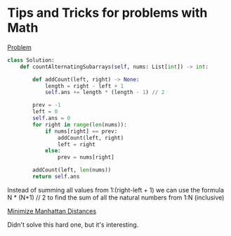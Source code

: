 # Tips and Tricks for problems with Math


[Problem](https://leetcode.com/problems/count-alternating-subarrays)
```python
class Solution:
    def countAlternatingSubarrays(self, nums: List[int]) -> int:

        def addCount(left, right) -> None:
            length = right - left + 1
            self.ans += length * (length - 1) // 2

        prev = -1
        left = 0
        self.ans = 0
        for right in range(len(nums)):
            if nums[right] == prev:
                addCount(left, right)
                left = right
            else:
                prev = nums[right]

        addCount(left, len(nums))
        return self.ans
```

Instead of summing all values from 1:(right-left + 1) we can use the formula N * (N+1) // 2 to find the sum of all the natural numbers from 1:N (inclusive)

[Minimize Manhattan Distances](https://leetcode.com/problems/minimize-manhattan-distances)

Didn't solve this hard one, but it's interesting.
